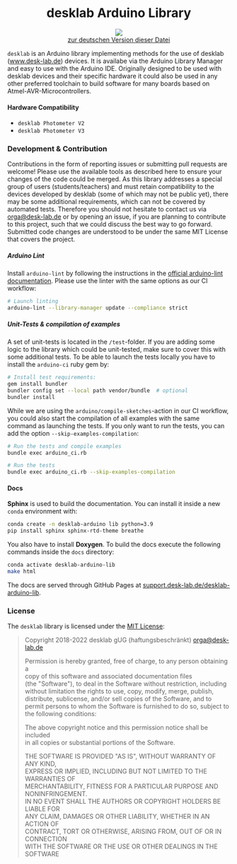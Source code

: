 <h1 align="center"> desklab Arduino Library </h1>
<p align="center">
<img align="center" src="https://www.ardu-badge.com/badge/desklab.svg?">
<br>
<a href="./README_DE.md">zur deutschen Version dieser Datei</a>
</p>

`desklab` is an Arduino library implementing methods for the use of desklab (www.desk-lab.de) devices. It is availabe via the Arduino Library Manager and easy to use with the Arduino IDE. Originally designed to be used with desklab devices and their specific hardware it could also be used in any other preferred toolchain to build software for many boards based on Atmel-AVR-Microcontrollers.

#### Hardware Compatibility
  - `desklab Photometer V2`
  - `desklab Photometer V3`

### Development & Contribution
Contributions in the form of reporting issues or submitting pull requests are welcome! Please use the available tools as described here to ensure your changes of the code could be merged. As this library addresses a special group of users (students/teachers) and must retain compatibility to the devices developed by desklab (some of which may not be public yet), there may be some additional requirements, which can not be covered by automated tests. Therefore you should not hesitate to contact us via <orga@desk-lab.de> or by opening an issue, if you are planning to contribute to this project, such that we could discuss the best way to go forward. Submitted code changes are understood to be under the same MIT License that covers the project. 

##### Arduino Lint
Install `arduino-lint` by following the instructions in the [official arduino-lint documentation](https://arduino.github.io/arduino-lint/latest/installation/). Please use the linter with the same options as our CI workflow:

```bash
# Launch linting 
arduino-lint --library-manager update --compliance strict
```

##### Unit-Tests & compilation of examples
A set of unit-tests is located in the `/test`-folder. If you are adding some logic to the library which could be unit-tested, make sure to cover this with some additional tests. To be able to launch the tests locally you have to install the `arduino-ci` ruby gem by:

```bash
# Install test requirements: 
gem install bundler
bundler config set --local path vendor/bundle  # optional
bundler install
```

While we are using the `arduino/compile-sketches`-action in our CI workflow, you could also start the compilation of all examples with the same command as launching the tests. If you only want to run the tests, you can add the option `--skip-examples-compilation`:

```bash
# Run the tests and compile examples
bundle exec arduino_ci.rb

# Run the tests 
bundle exec arduino_ci.rb --skip-examples-compilation
```

#### Docs

**Sphinx** is used to build the documentation. You can install it inside a new `conda` environment with:

```bash
conda create -n desklab-arduino lib python=3.9
pip install sphinx sphinx-rtd-theme breathe
```

You also have to install **Doxygen**. To build the docs execute the following commands inside the `docs` directory:

```bash
conda activate desklab-arduino-lib
make html
```

The docs are served through GitHub Pages at [support.desk-lab.de/desklab-arduino-lib](https://support.desk-lab.de/desklab-arduino-lib/build/html/index.html).

### License

The `desklab` library is licensed under the [MIT License](https://opensource.org/licenses/MIT):

> Copyright 2018-2022 desklab gUG (haftungsbeschränkt) <orga@desk-lab.de>  
>
> Permission is hereby granted, free of charge, to any person obtaining a  
> copy of this software and associated documentation files  
> (the "Software"), to deal in the Software without restriction, including  
> without limitation the rights to use, copy, modify, merge, publish,  
> distribute, sublicense, and/or sell copies of the Software, and to  
> permit persons to whom the Software is furnished to do so, subject to  
> the following conditions:  
> 
> The above copyright notice and this permission notice shall be included  
> in all copies or substantial portions of the Software.  
> 
> THE SOFTWARE IS PROVIDED "AS IS", WITHOUT WARRANTY OF ANY KIND,  
> EXPRESS OR IMPLIED, INCLUDING BUT NOT LIMITED TO THE WARRANTIES OF  
> MERCHANTABILITY, FITNESS FOR A PARTICULAR PURPOSE AND NONINFRINGEMENT.  
> IN NO EVENT SHALL THE AUTHORS OR COPYRIGHT HOLDERS BE LIABLE FOR  
> ANY CLAIM, DAMAGES OR OTHER LIABILITY, WHETHER IN AN ACTION OF  
> CONTRACT, TORT OR OTHERWISE, ARISING FROM, OUT OF OR IN CONNECTION  
> WITH THE SOFTWARE OR THE USE OR OTHER DEALINGS IN THE SOFTWARE  
